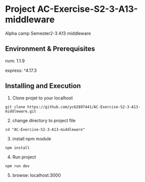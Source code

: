 # Project AC-Exercise-S2-3-A13-middleware
Alpha camp Semester2-3 A13 middleware

## Environment & Prerequisites

nvm: 1.1.9

express: ^4.17.3

## Installing and Execution
1. Clone projet to your localhost
```
git clone https://github.com/yc62897441/AC-Exercise-S2-3-A13-middleware.git
```

2. change directory to project file
```
cd "AC-Exercise-S2-3-A13-middleware"
```

3. install npm module
```
npm install
```

4. Run project
```
npm run dev
```

5. browse: localhost:3000